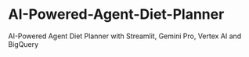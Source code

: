 # AI-Powered-Agent-Diet-Planner
AI-Powered Agent Diet Planner with Streamlit, Gemini Pro, Vertex AI and BigQuery
